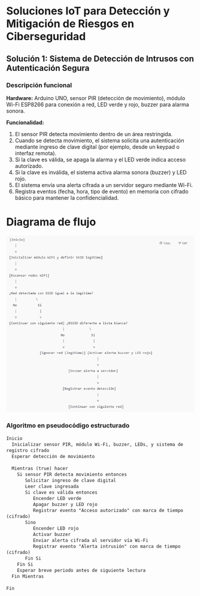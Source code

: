 # Soluciones IoT para Detección y Mitigación de Riesgos en Ciberseguridad

## Solución 1: Sistema de Detección de Intrusos con Autenticación Segura

### Descripción funcional

**Hardware:** Arduino UNO, sensor PIR (detección de movimiento), módulo Wi-Fi ESP8266 para conexión a red, LED verde y rojo, buzzer para alarma sonora.

**Funcionalidad:**  
1. El sensor PIR detecta movimiento dentro de un área restringida.  
2. Cuando se detecta movimiento, el sistema solicita una autenticación mediante ingreso de clave digital (por ejemplo, desde un keypad o interfaz remota).  
3. Si la clave es válida, se apaga la alarma y el LED verde indica acceso autorizado.  
4. Si la clave es inválida, el sistema activa alarma sonora (buzzer) y LED rojo.  
5. El sistema envía una alerta cifrada a un servidor seguro mediante Wi-Fi.  
6. Registra eventos (fecha, hora, tipo de evento) en memoria con cifrado básico para mantener la confidencialidad.


# Diagrama de flujo

![Diagrama de flujo ](iot.png)


### Algoritmo en pseudocódigo estructurado

```plaintext
Inicio
  Inicializar sensor PIR, módulo Wi-Fi, buzzer, LEDs, y sistema de registro cifrado
  Esperar detección de movimiento

  Mientras (true) hacer
    Si sensor PIR detecta movimiento entonces
       Solicitar ingreso de clave digital
       Leer clave ingresada
       Si clave es válida entonces
          Encender LED verde
          Apagar buzzer y LED rojo
          Registrar evento "Acceso autorizado" con marca de tiempo (cifrado)
       Sino
          Encender LED rojo
          Activar buzzer
          Enviar alerta cifrada al servidor vía Wi-Fi
          Registrar evento "Alerta intrusión" con marca de tiempo (cifrado)
       Fin Si
    Fin Si
    Esperar breve periodo antes de siguiente lectura
  Fin Mientras

Fin

